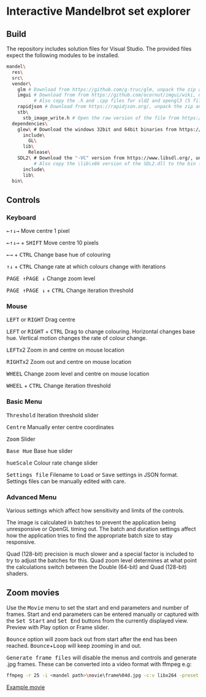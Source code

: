 # Interactive Mandelbrot set explorer

## Build

The repository includes solution files for Visual Studio. The provided files expect the following modules to be installed.

```bash
mandel\
  res\
  src\
  vendor\
    glm # Download from https://github.com/g-truc/glm, unpack the zip and copy the glm sub-folder here
    imgui # Download from from https://github.com/ocornut/imgui/wiki, unpack the zip and copy the .h and .cpp files to an imgui folder here
          # Also copy the .h and .cpp files for sld2 and opengl3 (5 files) from the backends folder to the imgui folder here
    rapidjson # Download from https://rapidjson.org/, unpack the zip and copy the rapidjson subfolder from the include folder to here
    stb\
      stb_image_write.h # Open the raw version of the file from https://github.com/nothings/stb/blob/master/stb_image_write.h and save to an stb folder here.
  dependencies\
    glew\ # Download the windows 32bit and 64bit binaries from https://github.com/nigels-com/glew/blob/master/README.md, unpack the zip and copy the include and lib folders to a glew folder here
      include\
        GL\
      lib\
        Release\
    SDL2\ # Download the "-VC" version from https://www.libsdl.org/, unpack the zip and copy the include and lib folders to a SDL2 folder here
          # Also copy the \lib\x86 version of the SDL2.dll to the bin folder (where the .exe will be compiled)
      include\
      lib\
  bin\
```

## Controls

### Keyboard

<kbd>&larr;</kbd><kbd>&uarr;</kbd><kbd>&darr;</kbd><kbd>&rarr;</kbd> Move centre 1 pixel

<kbd>&larr;</kbd><kbd>&uarr;</kbd><kbd>&darr;</kbd><kbd>&rarr;</kbd> + <kbd>SHIFT</kbd> Move centre 10 pixels

<kbd>&larr;</kbd><kbd>&rarr;</kbd> + <kbd>CTRL</kbd> Change base hue of colouring

<kbd>&uarr;</kbd><kbd>&darr;</kbd> + <kbd>CTRL</kbd> Change rate at which colours change with iterations

<kbd>PAGE &uarr;</kbd><kbd>PAGE &darr;</kbd> Change zoom level

<kbd>PAGE &uarr;</kbd><kbd>PAGE &darr;</kbd> + <kbd>CTRL</kbd> Change iteration threshold

### Mouse

<kbd>LEFT</kbd> or <kbd>RIGHT</kbd> Drag centre

<kbd>LEFT</kbd> or <kbd>RIGHT</kbd> + <kbd>CTRL</kbd> Drag to change colouring. Horizontal changes base hue. Vertical motion changes the rate of colour change.

<kbd>LEFT</kbd>x2 Zoom in and centre on mouse location

<kbd>RIGHT</kbd>x2 Zoom out and centre on mouse location

<kbd>WHEEL</kbd> Change zoom level and centre on mouse location

<kbd>WHEEL</kbd> + <kbd>CTRL</kbd> Change iteration threshold

### Basic Menu
<kbd>Threshold</kbd> Iteration threshold slider

<kbd>Centre</kbd> Manually enter centre coordinates

<kbd>Zoom</kbd> Slider

<kbd>Base Hue</kbd> Base hue slider

<kbd>hueScale</kbd> Colour rate change slider

<kbd>Settings file</kbd> Filename to <kbd>Load</kbd> or <kbd>Save</kbd> settings in JSON format. Settings files can be manually edited with care.

### Advanced Menu

Various settings which affect how sensitivity and limits of the controls.

The image is calculated in batches to prevent the application being unresponsive or OpenGL timing out. The batch and duration settings affect how the application tries to find the appropriate batch size to stay responsive.

Quad (128-bit) precision is much slower and a special factor is included to try to adjust the batches for this. Quad zoom level determines at what point the calculations switch between the Double (64-bit) and Quad (128-bit) shaders.

## Zoom movies

Use the <kbd>Movie</kbd> menu to set the start and end parameters and number of frames. Start and end parameters can be entered manually or captured with the <kbd>Set Start</kbd> and <kbd>Set End</kbd> buttons from the currently displayed view. Preview with Play option or Frame slider.

<kbd>Bounce</kbd> option will zoom back out from start after the end has been reached. <kbd>Bounce</kbd>+<kbd>Loop</kbd> will keep zooming in and out.


<kbd>Generate frame files</kbd> will disable the menus and controls and generate .jpg frames. These can be converted into a video format with ffmpeg e.g:

```bash
ffmpeg -r 25 -i <mandel path>\movie\frame%04d.jpg -c:v libx264 -preset slow -crf 18 <mandel path>\movie\zoom.mp4
```
[Example movie](https://www.youtube.com/watch?v=6VFyIEjJ64w)
